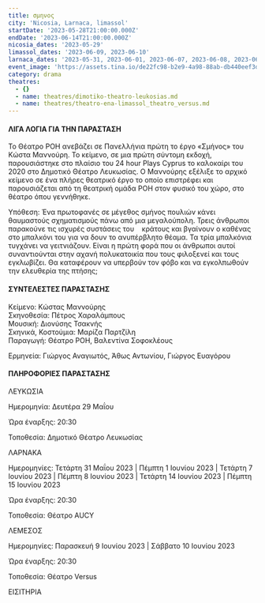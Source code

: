 ```yaml
---
title: σμηνος
city: 'Nicosia, Larnaca, limassol'
startDate: '2023-05-28T21:00:00.000Z'
endDate: '2023-06-14T21:00:00.000Z'
nicosia_dates: '2023-05-29'
limassol_dates: '2023-06-09, 2023-06-10'
larnaca_dates: '2023-05-31, 2023-06-01, 2023-06-07, 2023-06-08, 2023-06-14, 2023-06-15'
event_image: 'https://assets.tina.io/de22fc98-b2e9-4a98-88ab-db440eef3dc1/Sminos.jpg'
category: drama
theatres:
  - {}
  - name: theatres/dimotiko-theatro-leukosias.md
  - name: theatres/theatro-ena-limassol_theatro_versus.md
---
```


#### ΛΙΓΑ ΛΟΓΙΑ ΓΙΑ ΤΗΝ ΠΑΡΑΣΤΑΣΗ

Το Θέατρο ΡΟΗ ανεβάζει σε Πανελλήνια πρώτη το έργο «Σμήνος» του Κώστα Μαννούρη. Το κείμενο, σε μια πρώτη σύντομη εκδοχή, παρουσιάστηκε στο πλαίσιο του 24 hour Plays Cyprus το  καλοκαίρι του 2020 στο Δημοτικό Θέατρο Λευκωσίας. Ο Μαννούρης εξέλιξε το αρχικό κείμενο σε ένα πλήρες θεατρικό έργο το οποίο επιστρέφει και παρουσιάζεται από τη θεατρική ομάδα ΡΟΗ στον φυσικό του χώρο, στο θέατρο όπου γεννήθηκε.

Υπόθεση: Ένα πρωτοφανές σε μέγεθος σμήνος πουλιών κάνει θαυμαστούς σχηματισμούς πάνω από μια μεγαλούπολη. Τρεις άνθρωποι παρακούνε τις ισχυρές συστάσεις του     κράτους και βγαίνουν ο καθένας στο μπαλκόνι του για να δουν το ανυπέρβλητο θέαμα. Τα τρία μπαλκόνια τυγχάνει να γειτνιάζουν. Είναι η πρώτη
φορά που οι άνθρωποι αυτοί συναντιούνται στην αχανή πολυκατοικία που τους φιλοξενεί και τους εγκλωβίζει. Θα καταφέρουν να υπερβούν τον φόβο και να εγκολπωθούν την ελευθερία της πτήσης;

#### ΣΥΝΤΕΛΕΣΤΕΣ ΠΑΡΑΣΤΑΣΗΣ

Κείμενο: Κώστας Μαννούρης\
Σκηνοθεσία: Πέτρος Χαραλάμπους\
Μουσική: Διονύσης Τσακνής\
Σκηνικά, Κοστούμια: Μαρίζα Παρτζίλη\
Παραγωγή: Θέατρο ΡΟΗ, Βαλεντίνα Σοφοκλέους

Ερμηνεία: Γιώργος Αναγιωτός, Άθως Αντωνίου, Γιώργος Ευαγόρου

#### ΠΛΗΡΟΦΟΡΙΕΣ ΠΑΡΑΣΤΑΣΗΣ

ΛΕΥΚΩΣΙΑ

Ημερομηνία: Δευτέρα 29 Μαΐου

Ώρα έναρξης: 20:30

Τοποθεσία: Δημοτικό Θέατρο Λευκωσίας

ΛΑΡΝΑΚΑ

Ημερομηνίες: Τετάρτη 31 Μαΐου 2023 | Πέμπτη 1 Ιουνίου 2023 | Τετάρτη 7 Ιουνίου 2023 | Πέμπτη 8 Ιουνίου 2023 | Τετάρτη 14 Ιουνίου 2023 | Πέμπτη 15 Ιουνίου 2023 

Ώρα έναρξης: 20:30

Τοποθεσία: Θέατρο AUCY 

ΛΕΜΕΣΟΣ

Ημερομηνίες: Παρασκευή 9 Ιουνίου 2023 | Σάββατο 10 Ιουνίου 2023 

Ώρα έναρξης: 20:30

Τοποθεσία: Θέατρο Versus

ΕΙΣΙΤΗΡΙΑ


















